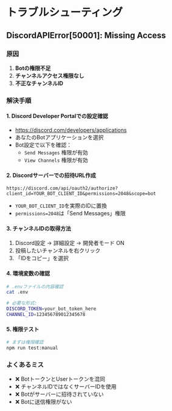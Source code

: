 # トラブルシューティング

## DiscordAPIError[50001]: Missing Access

### 原因
1. **Botの権限不足**
2. **チャンネルアクセス権限なし**
3. **不正なチャンネルID**

### 解決手順

#### 1. Discord Developer Portalでの設定確認
- https://discord.com/developers/applications
- あなたのBotアプリケーションを選択
- Bot設定で以下を確認：
  - `Send Messages` 権限が有効
  - `View Channels` 権限が有効

#### 2. Discordサーバーでの招待URL作成
```
https://discord.com/api/oauth2/authorize?client_id=YOUR_BOT_CLIENT_ID&permissions=2048&scope=bot
```
- `YOUR_BOT_CLIENT_ID`を実際のIDに置換
- `permissions=2048`は「Send Messages」権限

#### 3. チャンネルIDの取得方法
1. Discord設定 → 詳細設定 → 開発者モード ON
2. 投稿したいチャンネルを右クリック
3. 「IDをコピー」を選択

#### 4. 環境変数の確認
```bash
# .envファイルの内容確認
cat .env

# 必要な形式:
DISCORD_TOKEN=your_bot_token_here
CHANNEL_ID=123456789012345678
```

#### 5. 権限テスト
```bash
# まずは権限確認
npm run test:manual
```

### よくあるミス
- ❌ BotトークンとUserトークンを混同
- ❌ チャンネルIDではなくサーバーIDを使用
- ❌ Botがサーバーに招待されていない
- ❌ Botに送信権限がない